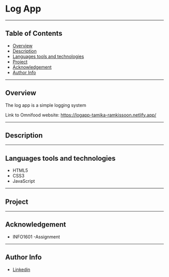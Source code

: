 # Log App

--- 

## Table of Contents
- [Overview](#overview)
- [Description](#description)
- [Languages tools and technologies](#languages-tools-and-technologies)
- [Project](#project)
- [Acknowledgement](#acknowledgement)
- [Author Info](#author-info)

---

## Overview
The log app is a simple logging system

 Link to Omnifood website:  https://logapp-tamika-ramkissoon.netlify.app/



--- 

## Description



---

## Languages tools and technologies
* HTML5
* CSS3
* JavaScript

---

## Project

---

## Acknowledgement
* INFO1601 -Assignment


---

## Author Info
* [Linkedin](https://www.linkedin.com/in/tamika-ramkissoon-1a2622214/)



